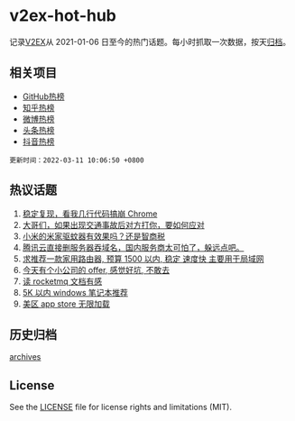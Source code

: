 # v2ex-hot-hub

 记录[V2EX](https://www.v2ex.com/)从 2021-01-06 日至今的热门话题。每小时抓取一次数据，按天[归档](archives)。
 
 ## 相关项目

- [GitHub热榜](https://github.com/snaildev/github-hot-hub)
- [知乎热榜](https://github.com/snaildev/zhihu-hot-hub)
- [微博热榜](https://github.com/snaildev/weibo-hot-hub)
- [头条热榜](https://github.com/snaildev/toutiao-hot-hub)
- [抖音热榜](https://github.com/snaildev/douyin-hot-hub)


 `更新时间：2022-03-11 10:06:50 +0800`

## 热议话题

1. [稳定复现，看我几行代码搞崩 Chrome](https://www.v2ex.com/t/839328)
1. [大哥们，如果出现交通事故后对方打你，要如何应对](https://www.v2ex.com/t/839351)
1. [小米的米家驱蚊器有效果吗？还是智商税](https://www.v2ex.com/t/839362)
1. [腾讯云直接删服务器吞域名，国内服务商太可怕了，躲远点吧。](https://www.v2ex.com/t/839500)
1. [求推荐一款家用路由器, 预算 1500 以内, 稳定 速度快 主要用于局域网](https://www.v2ex.com/t/839354)
1. [今天有个小公司的 offer, 感觉好坑, 不敢去](https://www.v2ex.com/t/839453)
1. [读 rocketmq 文档有感](https://www.v2ex.com/t/839337)
1. [5K 以内 windows 笔记本推荐](https://www.v2ex.com/t/839412)
1. [美区 app store 无限加载](https://www.v2ex.com/t/839445)

## 历史归档

[archives](archives)

## License

See the [LICENSE](LICENSE) file for license rights and limitations (MIT).

